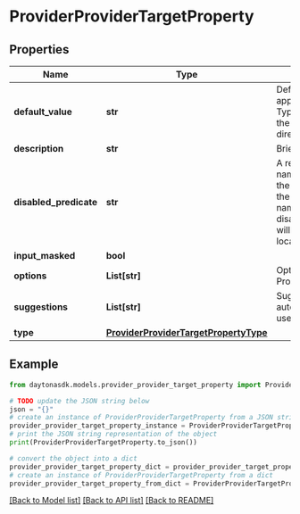 # ProviderProviderTargetProperty


## Properties

Name | Type | Description | Notes
------------ | ------------- | ------------- | -------------
**default_value** | **str** | DefaultValue is converted into the appropriate type based on the Type If the property is a FilePath, the DefaultValue is a path to a directory | [optional] 
**description** | **str** | Brief description of the property | [optional] 
**disabled_predicate** | **str** | A regex string matched with the name of the target to determine if the property should be disabled If the regex matches the target name, the property will be disabled E.g. \&quot;^local$\&quot; will disable the property for the local target | [optional] 
**input_masked** | **bool** |  | [optional] 
**options** | **List[str]** | Options is only used if the Type is ProviderTargetPropertyTypeOption | [optional] 
**suggestions** | **List[str]** | Suggestions is an optional list of auto-complete values to assist the user while filling the field | [optional] 
**type** | [**ProviderProviderTargetPropertyType**](ProviderProviderTargetPropertyType.md) |  | [optional] 

## Example

```python
from daytonasdk.models.provider_provider_target_property import ProviderProviderTargetProperty

# TODO update the JSON string below
json = "{}"
# create an instance of ProviderProviderTargetProperty from a JSON string
provider_provider_target_property_instance = ProviderProviderTargetProperty.from_json(json)
# print the JSON string representation of the object
print(ProviderProviderTargetProperty.to_json())

# convert the object into a dict
provider_provider_target_property_dict = provider_provider_target_property_instance.to_dict()
# create an instance of ProviderProviderTargetProperty from a dict
provider_provider_target_property_from_dict = ProviderProviderTargetProperty.from_dict(provider_provider_target_property_dict)
```
[[Back to Model list]](../README.md#documentation-for-models) [[Back to API list]](../README.md#documentation-for-api-endpoints) [[Back to README]](../README.md)


